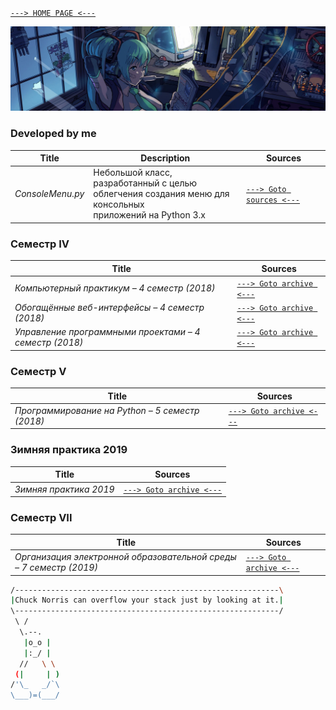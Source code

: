 [```---> HOME PAGE <---```](https://egoralmikeev.github.io)

![](./pictures/header_picture.png)

### Developed by me

Title | Description | Sources
 ------------ | ------------- | -------------
_ConsoleMenu.py_ | Небольшой класс, разработанный с целью <br> облегчения создания меню для консольных <br> приложений на Python 3.x | [```---> Goto sources <---```](https://github.com/EgorAlmikeev/ConsoleMenu.py)
 
### Семестр IV

Title | Sources
------------ | -------------
_Компьютерный практикум – 4 семестр (2018)_ | [```---> Goto archive <---```](./sem4/computer_practice.md)
_Обогащённые веб-интерфейсы – 4 семестр (2018)_ | [```---> Goto archive <---```](./sem4/web_interfaces.md)
_Управление программными проектами – 4 семестр (2018)_ | [```---> Goto archive <---```](./sem4/project_managing.md)

### Семестр V

Title | Sources
------------ | -------------
_Программирование на Python – 5 семестр (2018)_ | [```---> Goto archive <---```](./sem5/python_programming.md)

### Зимняя практика 2019

Title | Sources
------------ | -------------
_Зимняя практика 2019_ | [```---> Goto archive <---```](./practice-2019/index.md)

### Семестр VII

Title | Sources
------------ | -------------
_Организация электронной образовательной среды – 7 семестр (2019)_ | [```---> Goto archive <---```](./sem7/scorm.md)

```bash
/-----------------------------------------------------------\
|Chuck Norris can overflow your stack just by looking at it.|
\-----------------------------------------------------------/
 \ /
  \.--.
   |o_o |
   |:_/ |
  //   \ \
 (|     | )
/'\_   _/`\
\___)=(___/ 

```
